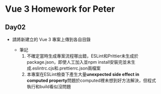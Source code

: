 # Vue 3 Homework for Peter

## Day02

* 請將新建立的 Vue 3 專案上傳到各自目錄

	* 筆記
		1. 不確定當時生成專案流程哪出錯，ESLint和Prittier未生成於package.json，即使人工加入並npm install安裝完並未生成.eslintrc.cjs和.prettierrc.json兩檔案
		2. 本專案在ESLint檢查下產生大量**unexpected side effect in computed property**問題於computed裡未想到好方法解決，但程式執行和build看似沒問題